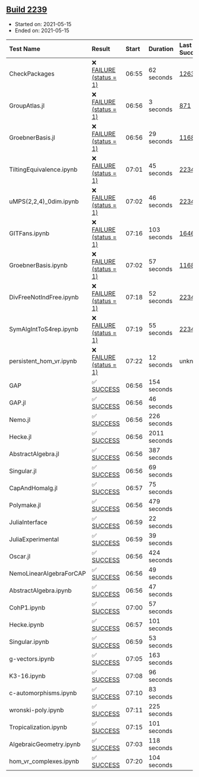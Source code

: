 ## [Build 2239](https://oscarci.mathematik.uni-kl.de/job/oscar-stable/2239/)

* Started on: 2021-05-15
* Ended on: 2021-05-15

| Test Name    | Result | Start | Duration | Last Success | First Failure |
|:-------------|:-------|:------|:---------|:-------------|:--------------|
| CheckPackages | ❌ [FAILURE (status = 1)](https://oscarci.mathematik.uni-kl.de/job/oscar-stable/2239/artifact/logs/build-2239/CheckPackages.log) | 06:55 | 62 seconds | [1263](https://oscarci.mathematik.uni-kl.de/job/oscar-stable/1263/) | [1264](https://oscarci.mathematik.uni-kl.de/job/oscar-stable/1264/) |
| GroupAtlas.jl | ❌ [FAILURE (status = 1)](https://oscarci.mathematik.uni-kl.de/job/oscar-stable/2239/artifact/logs/build-2239/GroupAtlas.jl.log) | 06:56 | 3 seconds | [871](https://oscarci.mathematik.uni-kl.de/job/oscar-stable/871/) | [872](https://oscarci.mathematik.uni-kl.de/job/oscar-stable/872/) |
| GroebnerBasis.jl | ❌ [FAILURE (status = 1)](https://oscarci.mathematik.uni-kl.de/job/oscar-stable/2239/artifact/logs/build-2239/GroebnerBasis.jl.log) | 06:56 | 29 seconds | [1168](https://oscarci.mathematik.uni-kl.de/job/oscar-stable/1168/) | [1169](https://oscarci.mathematik.uni-kl.de/job/oscar-stable/1169/) |
| TiltingEquivalence.ipynb | ❌ [FAILURE (status = 1)](https://oscarci.mathematik.uni-kl.de/job/oscar-stable/2239/artifact/logs/build-2239/TiltingEquivalence.ipynb.log) | 07:01 | 45 seconds | [2234](https://oscarci.mathematik.uni-kl.de/job/oscar-stable/2234/) | [2235](https://oscarci.mathematik.uni-kl.de/job/oscar-stable/2235/) |
| uMPS(2,2,4)_0dim.ipynb | ❌ [FAILURE (status = 1)](https://oscarci.mathematik.uni-kl.de/job/oscar-stable/2239/artifact/logs/build-2239/uMPS-2-2-4-_0dim.ipynb.log) | 07:02 | 46 seconds | [2234](https://oscarci.mathematik.uni-kl.de/job/oscar-stable/2234/) | [2235](https://oscarci.mathematik.uni-kl.de/job/oscar-stable/2235/) |
| GITFans.ipynb | ❌ [FAILURE (status = 1)](https://oscarci.mathematik.uni-kl.de/job/oscar-stable/2239/artifact/logs/build-2239/GITFans.ipynb.log) | 07:16 | 103 seconds | [1646](https://oscarci.mathematik.uni-kl.de/job/oscar-stable/1646/) | [1647](https://oscarci.mathematik.uni-kl.de/job/oscar-stable/1647/) |
| GroebnerBasis.ipynb | ❌ [FAILURE (status = 1)](https://oscarci.mathematik.uni-kl.de/job/oscar-stable/2239/artifact/logs/build-2239/GroebnerBasis.ipynb.log) | 07:02 | 57 seconds | [1168](https://oscarci.mathematik.uni-kl.de/job/oscar-stable/1168/) | [1169](https://oscarci.mathematik.uni-kl.de/job/oscar-stable/1169/) |
| DivFreeNotIndFree.ipynb | ❌ [FAILURE (status = 1)](https://oscarci.mathematik.uni-kl.de/job/oscar-stable/2239/artifact/logs/build-2239/DivFreeNotIndFree.ipynb.log) | 07:18 | 52 seconds | [2234](https://oscarci.mathematik.uni-kl.de/job/oscar-stable/2234/) | [2235](https://oscarci.mathematik.uni-kl.de/job/oscar-stable/2235/) |
| SymAlgIntToS4rep.ipynb | ❌ [FAILURE (status = 1)](https://oscarci.mathematik.uni-kl.de/job/oscar-stable/2239/artifact/logs/build-2239/SymAlgIntToS4rep.ipynb.log) | 07:19 | 55 seconds | [2234](https://oscarci.mathematik.uni-kl.de/job/oscar-stable/2234/) | [2235](https://oscarci.mathematik.uni-kl.de/job/oscar-stable/2235/) |
| persistent_hom_vr.ipynb | ❌ [FAILURE (status = 1)](https://oscarci.mathematik.uni-kl.de/job/oscar-stable/2239/artifact/logs/build-2239/persistent_hom_vr.ipynb.log) | 07:22 | 12 seconds | unknown | unknown |
| GAP | ✅ [SUCCESS](https://oscarci.mathematik.uni-kl.de/job/oscar-stable/2239/artifact/logs/build-2239/GAP.log) | 06:56 | 154 seconds |  |  |
| GAP.jl | ✅ [SUCCESS](https://oscarci.mathematik.uni-kl.de/job/oscar-stable/2239/artifact/logs/build-2239/GAP.jl.log) | 06:56 | 46 seconds |  |  |
| Nemo.jl | ✅ [SUCCESS](https://oscarci.mathematik.uni-kl.de/job/oscar-stable/2239/artifact/logs/build-2239/Nemo.jl.log) | 06:56 | 226 seconds |  |  |
| Hecke.jl | ✅ [SUCCESS](https://oscarci.mathematik.uni-kl.de/job/oscar-stable/2239/artifact/logs/build-2239/Hecke.jl.log) | 06:56 | 2011 seconds |  |  |
| AbstractAlgebra.jl | ✅ [SUCCESS](https://oscarci.mathematik.uni-kl.de/job/oscar-stable/2239/artifact/logs/build-2239/AbstractAlgebra.jl.log) | 06:56 | 387 seconds |  |  |
| Singular.jl | ✅ [SUCCESS](https://oscarci.mathematik.uni-kl.de/job/oscar-stable/2239/artifact/logs/build-2239/Singular.jl.log) | 06:56 | 69 seconds |  |  |
| CapAndHomalg.jl | ✅ [SUCCESS](https://oscarci.mathematik.uni-kl.de/job/oscar-stable/2239/artifact/logs/build-2239/CapAndHomalg.jl.log) | 06:57 | 75 seconds |  |  |
| Polymake.jl | ✅ [SUCCESS](https://oscarci.mathematik.uni-kl.de/job/oscar-stable/2239/artifact/logs/build-2239/Polymake.jl.log) | 06:56 | 479 seconds |  |  |
| JuliaInterface | ✅ [SUCCESS](https://oscarci.mathematik.uni-kl.de/job/oscar-stable/2239/artifact/logs/build-2239/JuliaInterface.log) | 06:59 | 22 seconds |  |  |
| JuliaExperimental | ✅ [SUCCESS](https://oscarci.mathematik.uni-kl.de/job/oscar-stable/2239/artifact/logs/build-2239/JuliaExperimental.log) | 06:59 | 39 seconds |  |  |
| Oscar.jl | ✅ [SUCCESS](https://oscarci.mathematik.uni-kl.de/job/oscar-stable/2239/artifact/logs/build-2239/Oscar.jl.log) | 06:56 | 424 seconds |  |  |
| NemoLinearAlgebraForCAP | ✅ [SUCCESS](https://oscarci.mathematik.uni-kl.de/job/oscar-stable/2239/artifact/logs/build-2239/NemoLinearAlgebraForCAP.log) | 06:56 | 49 seconds |  |  |
| AbstractAlgebra.ipynb | ✅ [SUCCESS](https://oscarci.mathematik.uni-kl.de/job/oscar-stable/2239/artifact/logs/build-2239/AbstractAlgebra.ipynb.log) | 06:56 | 47 seconds |  |  |
| CohP1.ipynb | ✅ [SUCCESS](https://oscarci.mathematik.uni-kl.de/job/oscar-stable/2239/artifact/logs/build-2239/CohP1.ipynb.log) | 07:00 | 57 seconds |  |  |
| Hecke.ipynb | ✅ [SUCCESS](https://oscarci.mathematik.uni-kl.de/job/oscar-stable/2239/artifact/logs/build-2239/Hecke.ipynb.log) | 06:57 | 101 seconds |  |  |
| Singular.ipynb | ✅ [SUCCESS](https://oscarci.mathematik.uni-kl.de/job/oscar-stable/2239/artifact/logs/build-2239/Singular.ipynb.log) | 06:59 | 53 seconds |  |  |
| g-vectors.ipynb | ✅ [SUCCESS](https://oscarci.mathematik.uni-kl.de/job/oscar-stable/2239/artifact/logs/build-2239/g-vectors.ipynb.log) | 07:05 | 163 seconds |  |  |
| K3-16.ipynb | ✅ [SUCCESS](https://oscarci.mathematik.uni-kl.de/job/oscar-stable/2239/artifact/logs/build-2239/K3-16.ipynb.log) | 07:08 | 96 seconds |  |  |
| c-automorphisms.ipynb | ✅ [SUCCESS](https://oscarci.mathematik.uni-kl.de/job/oscar-stable/2239/artifact/logs/build-2239/c-automorphisms.ipynb.log) | 07:10 | 83 seconds |  |  |
| wronski-poly.ipynb | ✅ [SUCCESS](https://oscarci.mathematik.uni-kl.de/job/oscar-stable/2239/artifact/logs/build-2239/wronski-poly.ipynb.log) | 07:11 | 225 seconds |  |  |
| Tropicalization.ipynb | ✅ [SUCCESS](https://oscarci.mathematik.uni-kl.de/job/oscar-stable/2239/artifact/logs/build-2239/Tropicalization.ipynb.log) | 07:15 | 101 seconds |  |  |
| AlgebraicGeometry.ipynb | ✅ [SUCCESS](https://oscarci.mathematik.uni-kl.de/job/oscar-stable/2239/artifact/logs/build-2239/AlgebraicGeometry.ipynb.log) | 07:03 | 118 seconds |  |  |
| hom_vr_complexes.ipynb | ✅ [SUCCESS](https://oscarci.mathematik.uni-kl.de/job/oscar-stable/2239/artifact/logs/build-2239/hom_vr_complexes.ipynb.log) | 07:20 | 104 seconds |  |  |
